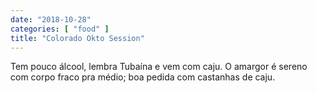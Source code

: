 ```yaml
---
date: "2018-10-28"
categories: [ "food" ]
title: "Colorado Okto Session"
---
```

Tem pouco álcool, lembra Tubaína e vem com caju. O amargor é sereno com corpo fraco pra médio; boa pedida com castanhas de caju.
